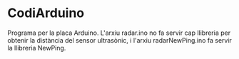 # CodiArduino
Programa per la placa Arduino. L'arxiu radar.ino no fa servir cap llibreria per obtenir la distància del sensor ultrasònic, i l'arxiu radarNewPing.ino fa servir la llibreria NewPing.
